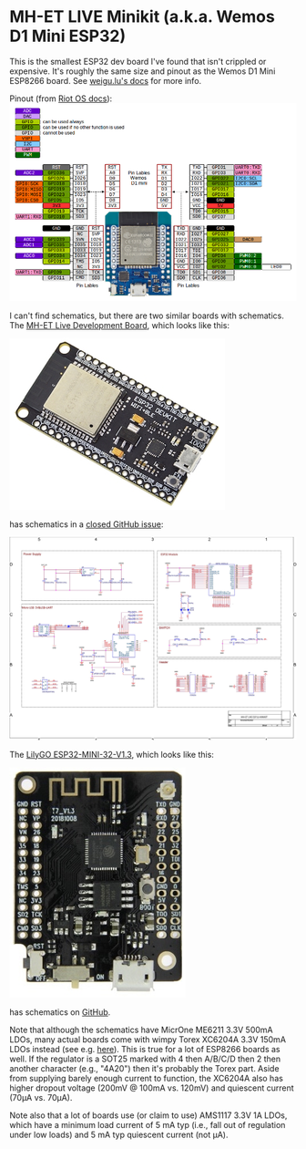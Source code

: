 # MH-ET LIVE Minikit (a.k.a. Wemos D1 Mini ESP32)
This is the smallest ESP32 dev board I've found that isn't crippled or expensive.
It's roughly the same size and pinout as the Wemos D1 Mini ESP8266 board.
See [weigu.lu's docs](http://www.weigu.lu/microcontroller/tips_tricks/esp32_tips_tricks/index.html) for more info.

Pinout (from [Riot OS docs](https://riot-os.org/api/group__boards__esp32__mh-et-live-minikit.html)):
![pinout](img/MH-ET-Live-pinout.png)

I can't find schematics, but there are two similar boards with schematics.
The [MH-ET Live Development Board](https://www.aliexpress.com/item/32813121497.html), which looks like this:

![MH-ET Live Development Board](img/MH-ET-Live-Dev-Board.jpg)

has schematics in a [closed GitHub issue](https://github.com/MHEtLive/ESP32-MINI-KIT/issues/3):

![MH-ET Live Development Board schematic](img/MH-ET-Live-Dev-Board-schematic.jpg)

The [LilyGO ESP32-MINI-32-V1.3](https://www.aliexpress.com/item/32846710180.html), which looks like this:

![LilyGO ESP32-MINI-32-V1.3](img/LilyGO-MINI-32.jpg)

has schematics on [GitHub](https://github.com/LilyGO/ESP32-MINI-32-V1.3/blob/master/Schematic.pdf).

Note that although the schematics have MicrOne ME6211 3.3V 500mA LDOs, many actual boards come with wimpy Torex XC6204A 3.3V 150mA LDOs instead (see e.g. [here](https://www.reddit.com/r/esp8266/comments/9iizx4/warning_clone_wemos_d1_minis_with_only_150ma_33v/)).
This is true for a lot of ESP8266 boards as well.
If the regulator is a SOT25 marked with 4 then A/B/C/D then 2 then another character (e.g., "4A20") then it's probably the Torex part.
Aside from supplying barely enough current to function, the XC6204A also has higher dropout voltage (200mV @ 100mA vs. 120mV) and quiescent current (70µA vs. 70µA).

Note also that a lot of boards use (or claim to use) AMS1117 3.3V 1A LDOs, which have a minimum load current of 5 mA typ (i.e., fall out of regulation under low loads) and 5 mA typ quiescent current (not µA).

